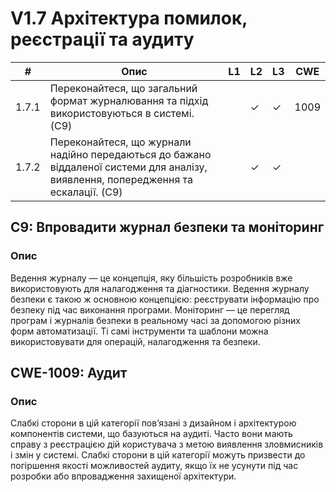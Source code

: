 # V1.7 Архітектура помилок, реєстрації та аудиту

| # | Опис | L1 | L2 | L3 | CWE |
|---|---|---|---|---|---|
| 1.7.1 | Переконайтеся, що загальний формат журналювання та підхід використовуються в системі. (C9) |  | ✓ | ✓ | 1009 |
| 1.7.2 | Переконайтеся, що журнали надійно передаються до бажано віддаленої системи для аналізу, виявлення, попередження та ескалації. (C9) |  | ✓ | ✓ |  |

## C9: Впровадити журнал безпеки та моніторинг

### Опис

Ведення журналу — це концепція, яку більшість розробників вже використовують для налагодження та діагностики. Ведення журналу безпеки є такою ж основною концепцією: реєструвати інформацію про безпеку під час виконання програми. Моніторинг — це перегляд програм і журналів безпеки в реальному часі за допомогою різних форм автоматизації. Ті самі інструменти та шаблони можна використовувати для операцій, налагодження та безпеки.

## CWE-1009: Аудит

### Опис

Слабкі сторони в цій категорії пов’язані з дизайном і архітектурою компонентів системи, що базуються на аудиті. Часто вони мають справу з реєстрацією дій користувача з метою виявлення зловмисників і змін у системі. Слабкі сторони в цій категорії можуть призвести до погіршення якості можливостей аудиту, якщо їх не усунути під час розробки або впровадження захищеної архітектури.
